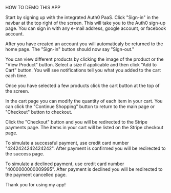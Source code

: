 HOW TO DEMO THIS APP

Start by signing up with the integrated Auth0 PaaS.  Click "Sign-in" in the navbar at the top right of the screen.  This will take you to the Auth0 sign-up page.
You can sign in with any e-mail address, google account, or facebook account.

After you have created an account you will automaticaly be returned to the home page.  The "Sign-in" button should now say "Sign-out."

You can view different products by clicking the image of the product or the "View Product" button.  Select a size if applicable and then click "Add to Cart" button.
You will see notifications tell you what you added to the cart each time.

Once you have selected a few products click the cart button at the top of the screen.

In the cart page you can modify the quantity of each item in your cart.  You can click the "Continue Shopping" button to return to the main page or "Checkout" button to checkout.

Click the "Checkout" button and you will be redirected to the Stripe payments page.  The items in your cart will be listed on the Stripe checkout page.

To simulate a successful payment, use credit card number "4242424242424242".  After payment is confirmed you will be redirected to the success page.

To simulate a declined payment, use credit card number "4000000000009995".  After payment is declined you will be redirected to the payment cancelled page.

Thank you for using my app!
